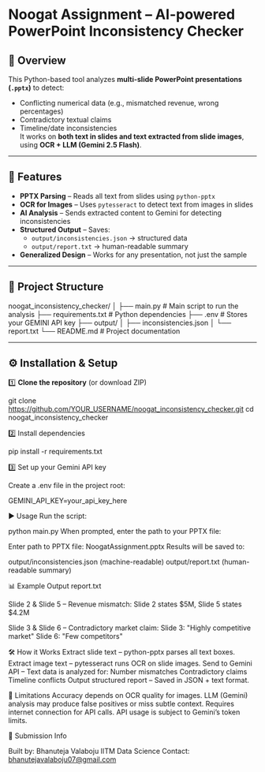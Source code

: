 # Noogat Assignment – AI-powered PowerPoint Inconsistency Checker

## 📌 Overview
This Python-based tool analyzes **multi-slide PowerPoint presentations (`.pptx`)** to detect:
- Conflicting numerical data (e.g., mismatched revenue, wrong percentages)
- Contradictory textual claims
- Timeline/date inconsistencies  
It works on **both text in slides and text extracted from slide images**, using **OCR + LLM (Gemini 2.5 Flash)**.

---

## 🚀 Features
- **PPTX Parsing** – Reads all text from slides using `python-pptx`
- **OCR for Images** – Uses `pytesseract` to detect text from images in slides
- **AI Analysis** – Sends extracted content to Gemini for detecting inconsistencies
- **Structured Output** – Saves:
  - `output/inconsistencies.json` → structured data
  - `output/report.txt` → human-readable summary
- **Generalized Design** – Works for any presentation, not just the sample

---

## 📂 Project Structure
noogat_inconsistency_checker/
│
├── main.py # Main script to run the analysis
├── requirements.txt # Python dependencies
├── .env # Stores your GEMINI API key
├── output/
│ ├── inconsistencies.json
│ └── report.txt
└── README.md # Project documentation

---

## ⚙️ Installation & Setup

1️⃣ **Clone the repository** (or download ZIP)  

git clone https://github.com/YOUR_USERNAME/noogat_inconsistency_checker.git
cd noogat_inconsistency_checker

2️⃣ Install dependencies

pip install -r requirements.txt

3️⃣ Set up your Gemini API key

Create a .env file in the project root:

GEMINI_API_KEY=your_api_key_here

▶️ Usage
Run the script:

python main.py
When prompted, enter the path to your PPTX file:

Enter path to PPTX file: NoogatAssignment.pptx
Results will be saved to:

output/inconsistencies.json (machine-readable)
output/report.txt (human-readable summary)

📊 Example Output
report.txt

Slide 2 & Slide 5 – Revenue mismatch:
Slide 2 states $5M, Slide 5 states $4.2M

Slide 3 & Slide 6 – Contradictory market claim:
Slide 3: "Highly competitive market"
Slide 6: "Few competitors"

🛠 How it Works
Extract slide text – python-pptx parses all text boxes.
Extract image text – pytesseract runs OCR on slide images.
Send to Gemini API – Text data is analyzed for:
Number mismatches
Contradictory claims
Timeline conflicts
Output structured report – Saved in JSON + text format.

📌 Limitations
Accuracy depends on OCR quality for images.
LLM (Gemini) analysis may produce false positives or miss subtle context.
Requires internet connection for API calls.
API usage is subject to Gemini’s token limits.

📅 Submission Info

Built by: Bhanuteja Valaboju
IITM Data Science 
Contact: bhanutejavalaboju07@gmail.com
